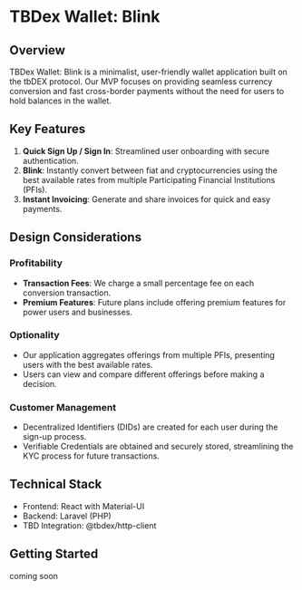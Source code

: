 # TBDex Wallet: Blink

## Overview
TBDex Wallet: Blink is a minimalist, user-friendly wallet application built on the tbDEX protocol. Our MVP focuses on providing seamless currency conversion and fast cross-border payments without the need for users to hold balances in the wallet.

## Key Features
1. **Quick Sign Up / Sign In**: Streamlined user onboarding with secure authentication.
2. **Blink**: Instantly convert between fiat and cryptocurrencies using the best available rates from multiple Participating Financial Institutions (PFIs).
3. **Instant Invoicing**: Generate and share invoices for quick and easy payments.

## Design Considerations

### Profitability
- **Transaction Fees**: We charge a small percentage fee on each conversion transaction.
- **Premium Features**: Future plans include offering premium features for power users and businesses.

### Optionality
- Our application aggregates offerings from multiple PFIs, presenting users with the best available rates.
- Users can view and compare different offerings before making a decision.

### Customer Management
- Decentralized Identifiers (DIDs) are created for each user during the sign-up process.
- Verifiable Credentials are obtained and securely stored, streamlining the KYC process for future transactions.


## Technical Stack
- Frontend: React with Material-UI
- Backend: Laravel (PHP)
- TBD Integration: @tbdex/http-client

## Getting Started
coming soon

